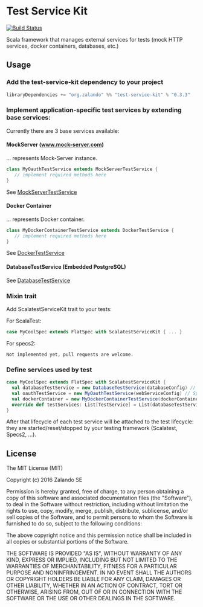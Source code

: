 Test Service Kit
================

[![Build Status](https://travis-ci.org/zalando/test-service-kit.svg?branch=master)](https://travis-ci.org/zalando/test-service-kit)

Scala framework that manages external services for tests (mock HTTP services, docker containers, databases, etc.)

## Usage
### Add the test-service-kit dependency to your project

```scala
libraryDependencies += "org.zalando" %% "test-service-kit" % "0.3.3"
```

### Implement application-specific test services by extending base services:

Currently there are 3 base services available:

#### MockServer (www.mock-server.com)
... represents Mock-Server instance.

```scala
class MyOauthTestService extends MockServerTestService {
   // implement required methods here
}
```
See [MockServerTestService](/src/main/scala/org/zalando/test/kit/service/MockServerTestService.scala) 

#### Docker Container
... represents Docker container.

```scala
class MyDockerContainerTestService extends DockerTestService {
   // implement required methods here
}
```
See [DockerTestService](/src/main/scala/org/zalando/test/kit/service/DockerTestService.scala)

#### DatabaseTestService (Embedded PostgreSQL)
See [DatabaseTestService](/src/main/scala/org/zalando/test/kit/service/DatabaseTestService.scala)

### Mixin trait
Add ScalatestServiceKit trait to your tests:

For ScalaTest:
```scala
case MyCoolSpec extends FlatSpec with ScalatestServiceKit { ... }
```

For specs2: 
```
Not implemented yet, pull requests are welcome.
```

### Define services used by test
```scala
case MyCoolSpec extends FlatSpec with ScalatestServiceKit {
  val databaseTestService = new DatabaseTestService(databaseConfig) // May be used directly, without extending it
  val oauthTestService = new MyOauthTestService(webServiceConfig) // Specific to your application
  val dockerContainer = new MyDockerContainerTestService(dockerContainerConfig) // Specific to your application
  override def testServices: List[TestService] = List(databaseTestService, oauthTestService)
}

```

After that lifecycle of each test service will be attached to the test lifecycle: they are started/reset/stopped by your testing framework (Scalatest, Specs2, ...). 

## License

The MIT License (MIT)

Copyright (c) 2016 Zalando SE

Permission is hereby granted, free of charge, to any person obtaining a copy
of this software and associated documentation files (the "Software"), to deal
in the Software without restriction, including without limitation the rights
to use, copy, modify, merge, publish, distribute, sublicense, and/or sell
copies of the Software, and to permit persons to whom the Software is
furnished to do so, subject to the following conditions:

The above copyright notice and this permission notice shall be included in all
copies or substantial portions of the Software.

THE SOFTWARE IS PROVIDED "AS IS", WITHOUT WARRANTY OF ANY KIND, EXPRESS OR
IMPLIED, INCLUDING BUT NOT LIMITED TO THE WARRANTIES OF MERCHANTABILITY,
FITNESS FOR A PARTICULAR PURPOSE AND NONINFRINGEMENT. IN NO EVENT SHALL THE
AUTHORS OR COPYRIGHT HOLDERS BE LIABLE FOR ANY CLAIM, DAMAGES OR OTHER
LIABILITY, WHETHER IN AN ACTION OF CONTRACT, TORT OR OTHERWISE, ARISING FROM,
OUT OF OR IN CONNECTION WITH THE SOFTWARE OR THE USE OR OTHER DEALINGS IN THE
SOFTWARE.
